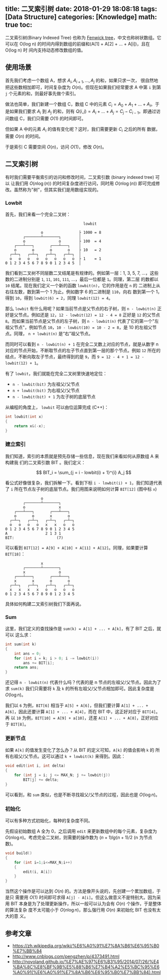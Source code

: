title: 二叉索引树
date: 2018-01-29 18:08:18
tags: [Data Structure]
categories: [Knowledge]
math: true
toc:
---

二叉索引树(Binary Indexed Tree) 也称为 [Fenwick
tree](https://en.wikipedia.org/wiki/Fenwick_tree)，中文也称树状数组。它可以在
O(log n) 的时间内得到数组的前缀和(A[1] + A[2] + ... + A[i])，且在 O(log n) 时
间内支持动态修改数组的值。

## 使用场景

首先我们考虑一个数组 A，想求 $A_i, A_{i+1}, ..., A_j$ 的和，如果只求一次，
很自然地把这些数相加即可，时间复杂度为 $O(n)$。但现在如果我们经常要求 A 中第
`i` 到第 `j` 个元素的和，则最好事先做个索引。

做法也简单，我们新建一个数组 C，数组 C 中的元素 $C_i = A_0 + A_1 + ... +
A_i$。于是如果我们要求 $A_i$ 到 $A_j$ 的和，则有 $Q(i, j) = A_i + ... + A_j =
C_j - C_{i-1}$。即通过访问数组 C，我们只需要 $O(1)$ 的时间即可。

但如果 A 中的元素 $A_i$ 的值有变化呢？这时，我们需要更新 $C_i$ 之后的所有
数据，需要 $O(n)$ 的时间。

于是索引 C 需要空间 $O(n)$，访问 $O(1)$，修改 $O(n)$。

## 二叉索引树

有时我们需要平衡索引的访问和修改时间，二叉索引数 (binary indexed tree) 可以
让我们用 $O(n \log(n))$ 的时间复杂度进行访问，同时用 $O(n \log(n))$ 即可完成修
改。虽然称为"树"，但其实我们是用数组实现的。

### Lowbit

首先，我们来看一个完全二叉树：

```
                                   lowbit

                o                ├ 1000 = 8
        ┌───────┴───────┐        │
        o               o        ├ 100  = 4
    ┌───┴───┐       ┌───┴───┐    │
    o       o       o       o    ├ 10   = 2
  ┌─┴─┐   ┌─┴─┐   ┌─┴─┐   ┌─┴─┐  │
  o   o   o   o   o   o   o   o  ├ 1    = 1
0 1 2 3 4 5 6 7 8 9 0 1 2 3 4 5  │
```

我们看到二叉树不同层数二叉结尾是有规律的。例如第一层：1, 3, 5, 7, ...，这些
数的二进制分别是 `1`, `11`, `101`, `111`, ...，最后一位都是 `1`。同理，第二层
的数都以 `10` 结尾。现在我们定义一个新的函数 `lowbit(n)`，它的作用是在 `n` 的
二进制上从右往左数，数到第一个 1 为止。例如数字 6 的二进制是 `110`，向右
数到第一个 1，得到 `10`，得到 `lowbit(6) = 2`，同理 `lowbit(12) = 4`。

那么 `lowbit` 有什么用呢？如果当前节点是父节点的右子树，则 `n - lowbit(n)`
正好是父节点。例如还是 `12`，`12 - lowbit(12) = 12 - 4 = 8` 正好是 `12`
的父节点 `8`。而如果当前节点是父节点的左子树，则 `n - lowbit(n)`
代表了它的第一个"左祖父节点"，例如节点 `10`，`10 - lowbit(10) = 10 - 2 =
8`，是 10 的左祖父节点。同理， `n + lowbit(n)` 是“右”祖父节点。

而同时可以看到 `n - lowbit(n) + 1` 在完全二叉数上对应的节点，就是从数字 n
对应的节点开始，不断取节点的左子节点直到第一层的那个节点。例如 `12`
所在的结点，不断向取左子节点，最终得到的是 `9`，而 `9 = 12 - 4 + 1 = 12 -
lowbit(12) + 1`。


有了 `lowbit`，我们就能在完全二叉树里快速地定位：

- `n - lowbit(bit)` 为左祖父/父节点
- `n + lowbit(bit)` 为右祖父/父节点
- `n - lowbit(bit) + 1` 为左子树的底层节点


从编程的角度上， `lowbit` 可以由位运算完成 (C++)：

```c
int lowbit(int x)
{
    return x&(-x);
}
```

### 建立索引

我们知道，索引的本质就是预先存储一些信息，现在我们来看如何从原数组 A 来构建我
们的二叉索引数 BIT 。我们定义：

$$
BIT_i = \sum_{j = i - lowbit(i) + 1}^{i} A_j
$$

看公式好像很复杂，我们拆解一下。看到下标 `i - lowbit(i) + 1`，我们知道代表了
`i` 所在节点左子树的底层节点。我们用图来说明如何计算 `BIT[12]` (图中标 `x`)

```
                o
        ┌───────┴───────┐
        o               x
    ┌───┴───┐       ┌───┴───┐
    o       o       x       o
  ┌─┴─┐   ┌─┴─┐   ┌─┴─┐   ┌─┴─┐
  o   o   o   o   x   x   o   o
0 1 2 3 4 5 6 7 8 9 0 1 2 3 4 5
A                 2 1 3 1
BIT:                   (7)
```

可以看到 `BIT[12] = A[9] + A[10] + A[11] + A[12]`。同理，如果要计算 `BIT[18]`：

```
                x
        ┌───────┴───────┐
        x               o
    ┌───┴───┐       ┌───┴───┐
    x       x       o       o
  ┌─┴─┐   ┌─┴─┐   ┌─┴─┐   ┌─┴─┐
  x   x   x   x   o   o   o   o
0 1 2 3 4 5 6 7 8 9 0 1 2 3 4 5
```

具体如何构建二叉索引树我们下面再说。

### Sum

这里，我们定义的查找操作是 `sum(k) = A[1] + ... + A[k]`，有了 BIT 之后，就可以
这么求：

```c
int sum(int k)
{
    int ans = 0;
    for (int i = k; i > 0; i -= lowbit(i))
        ans += BIT[i];
    return ans;
}
```

还记得 `n - lowbit(n)` 代表什么吗？代表的是 n 节点的左祖父/父节点。因此为了求
`sum(k)` 我们只需要将 `k` 及 `k` 的所有左祖父/父节点相加即可。因此复杂度是
$O(\log n)$。

我们以 `6` 为例，`BIT[6]` 相当于 `A[5] + A[6]`，但我们要计算 `A[1] + ... +
A[6]`，因此还要计算 `A[1] + ... + A[4]`，而在 BIT 中，这正好对应于 `BIT[4]`。再
以 `10` 为例，`BIT[10] = A[9] + a[10]`，还差 `A[1] + ... + A[8]`，正好对应于
`BIT[8]`。


### 更新节点

如果 `A[k]` 的值发生变化了怎么办？从 BIT 的定义可知，`A[k]` 的值会影响 `k` 的
所有右祖父/父节点。这可以通过 `k + lowbit(k)` 来得到。因此：

```c
void edit(int i, int delta)
{
    for (int j = i; j <= MAX_N; j += lowbit(j))
        BIT[j] += delta;
}
```

可以看到，和 `sum` 类似，也是不断寻找祖父/父节点的过程，因此也是 $O(\log n)$。

### 初始化

可以有多种方式初始化，每种的复杂度不同。

先假设初始数组 A 全为 0，之后调用 `edit` 来更新数组中的每个元素，复杂度为 $O(n
\log n)$。考虑完全二叉树，则需要的操作数为 $(n+1)lg(n+1)/2$ (n 为节点数)。

```c
void build()
{
    for (int i=1;i<=MAX_N;i++)
    {
        edit(i, A[i])
    }
}
```

当然这个操作是可以达到 $O(n)$ 的。方法是像开头说的，先创建一个累加数组，于是只
需要用 $O(1)$ 时间即可求得 `A[j] - A[i]`。但这么做意义不是特别大。因为采用 BIT
本身是为了处理更新操作，所以一般可以认为会有 $O(n)$ 个操作，于是整体的算法复杂
度不太可能小于 $O(n \log n)$，那么强行用 $O(n)$ 来初始化 BIT 也没有太大的意
义。

## 参考文章

- https://zh.wikipedia.org/wiki/%E6%A0%91%E7%8A%B6%E6%95%B0%E7%BB%84
- http://www.cnblogs.com/pengzhen/p/4373491.html
- http://novoland.github.io/%E7%AE%97%E6%B3%95/2014/07/26/%E4%BA%8C%E8%BF%9B%E5%88%B6%E7%B4%A2%E5%BC%95%E6%A0%91(%E6%A0%91%E7%8A%B6%E6%95%B0%E7%BB%84).html
